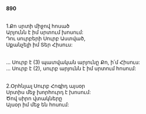 **890**

\
1.Քո սրտի միջով հոսած\
Արյունն է իմ սրտում խոսում:\
Դու սուրբերի Սուրբ Աստված,\
Սքանչելի իմ Տեր Հիսուս:

\
 ... Սուրբ է (3) պատվական արյունը Քո, ի՛մ Հիսուս:\
 ... Սուրբ է (2), սուրբ արյունն է իմ սրտում հոսում:

\
2.Օրհնյալ Սուրբ Հոգիդ այսօր\
Սրտիս մեջ խորհուրդ է խոսում:\
Ծով սիրո վտակները\
Այսօր իմ մեջ են հոսում:
